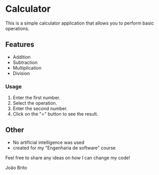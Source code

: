 # Calculator

This is a simple calculator application that allows you to perform basic operations.

## Features
- Addition
- Subtraction
- Multiplication
- Division

### Usage
1. Enter the first number.
2. Select the operation.
3. Enter the second number.
4. Click on the "=" button to see the result.

## Other
- No artificial intelligence was used
- created for my "Engenharia de software" course

Feel free to share any ideas on how I can change my code!

João Brito
